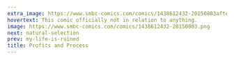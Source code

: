 ```yaml
---
extra_image: https://www.smbc-comics.com/comics/1438612432-20150803after.png
hovertext: This comic officially not in relation to anything.
image: https://www.smbc-comics.com/comics/1438612432-20150803.png
next: natural-selection
prev: my-life-is-ruined
title: Profits and Process
---
```

